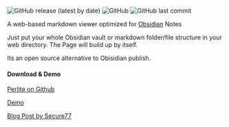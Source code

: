 ![GitHub release (latest by date)](https://img.shields.io/github/v/release/secure-77/perlite) ![GitHub](https://img.shields.io/github/license/secure-77/perlite) ![GitHub last commit](https://img.shields.io/github/last-commit/secure-77/Perlite)


	
A web-based markdown viewer optimized for [Obsidian](https://obsidian.md/) Notes

Just put your whole Obsidian vault or markdown folder/file structure in your web directory. The Page will build up by itself. 

Its an open source alternative to Obisidian publish.


#### Download & Demo

[Perlite on Github](https://github.com/secure-77/Perlite)

[Demo](https://perlite.secure77.de)

[Blog Post by Secure77](https://secure77.de/perlite)
